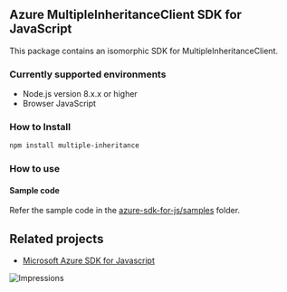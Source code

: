 ## Azure MultipleInheritanceClient SDK for JavaScript

This package contains an isomorphic SDK for MultipleInheritanceClient.

### Currently supported environments

- Node.js version 8.x.x or higher
- Browser JavaScript

### How to Install

```bash
npm install multiple-inheritance
```

### How to use

#### Sample code

Refer the sample code in the [azure-sdk-for-js/samples](https://github.com/Azure/azure-sdk-for-js/tree/master/samples) folder.

## Related projects

- [Microsoft Azure SDK for Javascript](https://github.com/Azure/azure-sdk-for-js)


![Impressions](https://azure-sdk-impressions.azurewebsites.net/api/impressions/azure-sdk-for-js%2Fsdk%2Fcdn%2Farm-cdn%2FREADME.png)